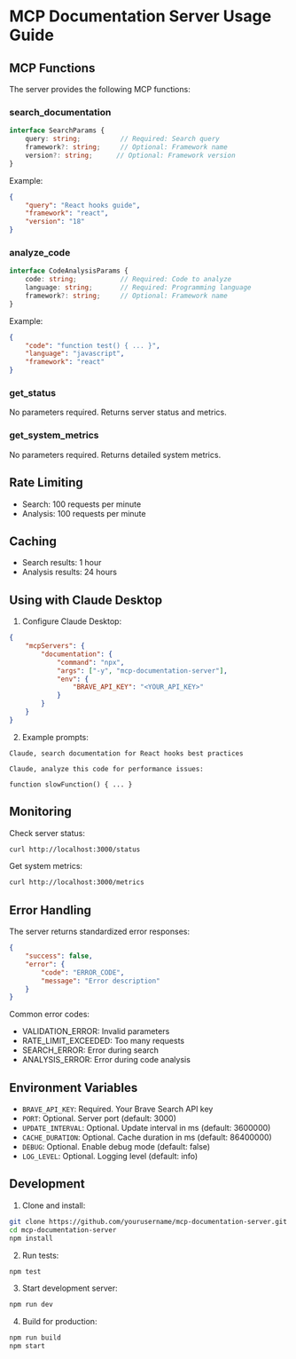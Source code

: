 # MCP Documentation Server Usage Guide

## MCP Functions

The server provides the following MCP functions:

### search_documentation
```typescript
interface SearchParams {
    query: string;          // Required: Search query
    framework?: string;     // Optional: Framework name
    version?: string;      // Optional: Framework version
}
```

Example:
```json
{
    "query": "React hooks guide",
    "framework": "react",
    "version": "18"
}
```

### analyze_code
```typescript
interface CodeAnalysisParams {
    code: string;           // Required: Code to analyze
    language: string;       // Required: Programming language
    framework?: string;     // Optional: Framework name
}
```

Example:
```json
{
    "code": "function test() { ... }",
    "language": "javascript",
    "framework": "react"
}
```

### get_status
No parameters required. Returns server status and metrics.

### get_system_metrics
No parameters required. Returns detailed system metrics.

## Rate Limiting

- Search: 100 requests per minute
- Analysis: 100 requests per minute

## Caching

- Search results: 1 hour
- Analysis results: 24 hours

## Using with Claude Desktop

1. Configure Claude Desktop:
```json
{
    "mcpServers": {
        "documentation": {
            "command": "npx",
            "args": ["-y", "mcp-documentation-server"],
            "env": {
                "BRAVE_API_KEY": "<YOUR_API_KEY>"
            }
        }
    }
}
```

2. Example prompts:
```
Claude, search documentation for React hooks best practices
```

```
Claude, analyze this code for performance issues:

function slowFunction() { ... }
```

## Monitoring

Check server status:
```bash
curl http://localhost:3000/status
```

Get system metrics:
```bash
curl http://localhost:3000/metrics
```

## Error Handling

The server returns standardized error responses:
```json
{
    "success": false,
    "error": {
        "code": "ERROR_CODE",
        "message": "Error description"
    }
}
```

Common error codes:
- VALIDATION_ERROR: Invalid parameters
- RATE_LIMIT_EXCEEDED: Too many requests
- SEARCH_ERROR: Error during search
- ANALYSIS_ERROR: Error during code analysis

## Environment Variables

- `BRAVE_API_KEY`: Required. Your Brave Search API key
- `PORT`: Optional. Server port (default: 3000)
- `UPDATE_INTERVAL`: Optional. Update interval in ms (default: 3600000)
- `CACHE_DURATION`: Optional. Cache duration in ms (default: 86400000)
- `DEBUG`: Optional. Enable debug mode (default: false)
- `LOG_LEVEL`: Optional. Logging level (default: info)

## Development

1. Clone and install:
```bash
git clone https://github.com/yourusername/mcp-documentation-server.git
cd mcp-documentation-server
npm install
```

2. Run tests:
```bash
npm test
```

3. Start development server:
```bash
npm run dev
```

4. Build for production:
```bash
npm run build
npm start
```